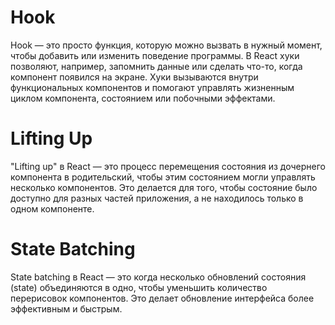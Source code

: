 # Hook

Hook — это просто функция, которую можно вызвать в нужный момент, чтобы добавить или изменить поведение программы. В React хуки позволяют, например, запомнить данные или сделать что-то, когда компонент появился на экране.
Хуки вызываются внутри функциональных компонентов и помогают управлять жизненным циклом компонента, состоянием или побочными эффектами.

# Lifting Up

"Lifting up" в React — это процесс перемещения состояния из дочернего компонента в родительский, чтобы этим состоянием могли управлять несколько компонентов. Это делается для того, чтобы состояние было доступно для разных частей приложения, а не находилось только в одном компоненте.

# State Batching

State batching в React — это когда несколько обновлений состояния (state) объединяются в одно, чтобы уменьшить количество перерисовок компонентов. Это делает обновление интерфейса более эффективным и быстрым.
